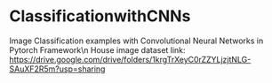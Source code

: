 # ClassificationwithCNNs
Image Classification examples with Convolutional Neural Networks in Pytorch Framework\n
House image dataset link: https://drive.google.com/drive/folders/1krgTrXeyC0rZZYLjzjtNLG-SAuXF2R5m?usp=sharing 
